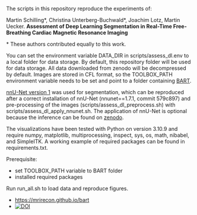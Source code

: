 The scripts in this repository reproduce the experiments of:

Martin Schilling*, Christina Unterberg-Buchwald*, Joachim Lotz, Martin Uecker.
**Assessment of Deep Learning Segmentation in Real-Time Free-Breathing Cardiac Magnetic Resonance Imaging**

\* These authors contributed equally to this work.

You can set the environment variable DATA_DIR in scripts/assess_dl.env to a local folder for data storage.
By default, this repository folder will be used for data storage.
All data downloaded from zenodo will be decompressed by default.
Images are stored in CFL format, so the TOOLBOX_PATH environment variable needs to be set and point to a folder containing [BART](https://github.com/mrirecon/bart).

[nnU-Net version 1](https://github.com/MIC-DKFZ/nnUNet/tree/nnunetv1) was used for segmentation, which can be reproduced after a correct installation of nnU-Net (nnunet==1.7.1, commit 579c897) and pre-processing of the images (scripts/assess_dl_preprocess.sh)
with scripts/assess_dl_apply_nnunet.sh.
The application of nnU-Net is optional because the inference can be found on [zenodo](https://doi.org/10.5281/zenodo.10117944).

The visualizations have been tested with Python on version 3.10.9 and require numpy, matplotlib, multiprocessing, inspect, sys, os, math, nibabel, and SimpleITK.
A working example of required packages can be found in requirements.txt.

Prerequisite:
* set TOOLBOX_PATH variable to BART folder
* installed required packages

Run run_all.sh to load data and reproduce figures.

* https://mrirecon.github.io/bart
* [![DOI](https://zenodo.org/badge/DOI/10.5281/zenodo.10117944.svg)](https://doi.org/10.5281/zenodo.10117944)
